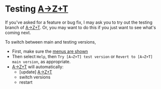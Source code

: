 # Testing [A→Z+T]

If you've asked for a feature or bug fix, I may ask you to try out the testing branch of [A→Z+T]. Or, you may want to do this if you just want to see what's coming next.

To switch between main and testing versions,
- First, make sure the [menus are shown](MENUS.md)
- Then select `Help`, then `Try [A→Z+T] test version` or `Revert to [A→Z+T] main version`, as appropriate.
- [A→Z+T] will automatically:
  - [update] [A→Z+T](UPDATING.md)
  - switch versions
  - restart

[A→Z+T]:  https://github.com/kent-rasmussen/azt
[WeSay]:  https://software.sil.org/wesay/
[FLEx]: https://software.sil.org/fieldworks/
[LIFT]: https://code.google.com/archive/p/lift-standard/
[CAWL]: http://www.comparalex.org/resources/SIL%20Comparative%20African%20Word%20List.pdf
